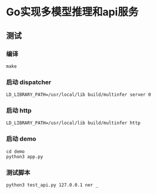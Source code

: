 # Go实现多模型推理和api服务



## 测试



### 编译

```
make
```



### 启动 dispatcher

```
LD_LIBRARY_PATH=/usr/local/lib build/multinfer server 0
```



### 启动 http

```
LD_LIBRARY_PATH=/usr/local/lib build/multinfer http
```



### 启动 demo

```
cd demo
python3 app.py
```



### 测试脚本

```
python3 test_api.py 127.0.0.1 ner _
```
